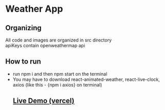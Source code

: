 <h1>Weather App</h1>
<h2>Organizing</h2>
<p>All code and images are organized in src directory<br>apiKeys contain openweathermap api<br></p>
<h2>How to run</h2>
<ul>
<li>run npm i and then npm start on the terminal</li>
<li>You may have to download react-animated-weather, react-live-clock, axios (like this - {npm i axios} on terminal)</li>
<h2><a href="https://weatherapp-4d642d49z-aruj77.vercel.app/">Live Demo (vercel)</a></h2>
</ul>